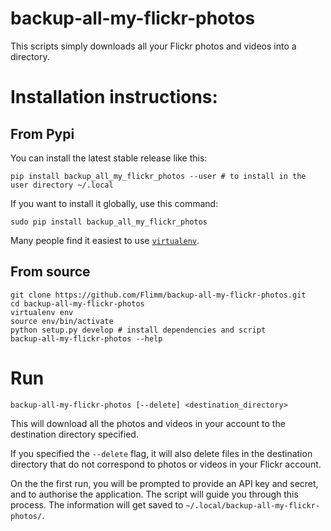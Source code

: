 # backup-all-my-flickr-photos

This scripts simply downloads all your Flickr photos and videos into a directory.

# Installation instructions:

## From Pypi

You can install the latest stable release like this:

    pip install backup_all_my_flickr_photos --user # to install in the user directory ~/.local

If you want to install it globally, use this command:

    sudo pip install backup_all_my_flickr_photos

Many people find it easiest to use [`virtualenv`](https://virtualenv.pypa.io/).

## From source

    git clone https://github.com/Flimm/backup-all-my-flickr-photos.git
    cd backup-all-my-flickr-photos
    virtualenv env
    source env/bin/activate
    python setup.py develop # install dependencies and script
    backup-all-my-flickr-photos --help

# Run

    backup-all-my-flickr-photos [--delete] <destination_directory>

This will download all the photos and videos in your account to the destination directory specified.

If you specified the `--delete` flag, it will also delete files in the destination directory that do not correspond to photos or videos in your Flickr account.

On the the first run, you will be prompted to provide an API key and secret, and to authorise the application.
The script will guide you through this process.
The information will get saved to `~/.local/backup-all-my-flickr-photos/`.
